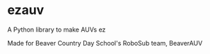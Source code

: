 # ezauv
A Python library to make AUVs ez

Made for Beaver Country Day School's RoboSub team, BeaverAUV